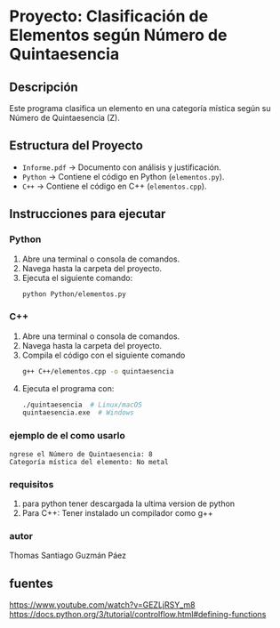 # Proyecto: Clasificación de Elementos según Número de Quintaesencia

## Descripción
Este programa clasifica un elemento en una categoría mística según su Número de Quintaesencia (Z).

## Estructura del Proyecto
- `Informe.pdf` → Documento con análisis y justificación.
- `Python` → Contiene el código en Python (`elementos.py`).
- `C++` → Contiene el código en C++ (`elementos.cpp`).

## Instrucciones para ejecutar

###  Python
1. Abre una terminal o consola de comandos.
2. Navega hasta la carpeta del proyecto.
3. Ejecuta el siguiente comando:
      ```sh
   python Python/elementos.py
### C++
1. Abre una terminal o consola de comandos.
2. Navega hasta la carpeta del proyecto.
3. Compila el código con el siguiente comando
      ```sh
    g++ C++/elementos.cpp -o quintaesencia
4. Ejecuta el programa con:
     ```sh
     ./quintaesencia  # Linux/macOS
    quintaesencia.exe  # Windows

### ejemplo de el como usarlo 
    ngrese el Número de Quintaesencia: 8
    Categoría mística del elemento: No metal

### requisitos 
1. para python tener descargada la ultima version de python
2. Para C++: Tener instalado un compilador como g++


### autor 
Thomas Santiago Guzmán Páez

## fuentes
https://www.youtube.com/watch?v=GEZLjRSY_m8 
https://docs.python.org/3/tutorial/controlflow.html#defining-functions



